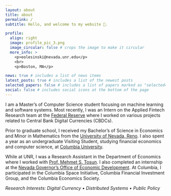 ```yaml
---
layout: about
title: about
permalink: /
subtitle: Hello, and welcome to my website 👋.

profile:
  align: right
  image: profile_pic_3.png
  image_circular: false # crops the image to make it circular
  more_info: >
    <p>eolesinski@nevada.unr.edu</p>
    <br>
    <p>Boston, MA</p>

news: true # includes a list of news items
latest_posts: true # includes a list of the newest posts
selected_papers: false # includes a list of papers marked as "selected={true}"
social: false # includes social icons at the bottom of the page
---
```


I am a Master’s of Computer Science student focusing on machine learning and software systems. Most recently, I was an Intern on the Applied Fintech Research team at the [Federal Reserve](https://www.bostonfed.org) where I worked on various projects related to Central Bank Digital Currencies (CBDCs).

Prior to graduate school, I received my Bachelor’s of Science in Economics and Minor in Mathematics from the [University of Nevada, Reno](https://www.unr.edu). I also spent a year as an undergraduate Visiting Student, studying financial economics and computer science, at [Columbia University](https://www.columbia.edu).

While at UNR, I was a Research Assistant in the Department of Economics where I worked with [Prof. Mehmet S. Tosun](https://www.unr.edu/business/faculty-and-staff/tosun-mehmet). I also completed an internship at the [Nevada Governor’s Office of Economic Development](https://goed.nv.gov). At Columbia, I participated in the Columbia Space Initiative, Columbia Financial Investment Group, and the Columbia Economics Society.

*Research Interests: Digital Currency • Distributed Systems • Public Policy*
